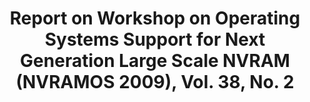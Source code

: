---
layout: publication-single
title: Report on Workshop on Operating Systems Support for Next Generation Large Scale NVRAM (NVRAMOS 2009), Vol. 38, No. 2
name: SIGMOD Record
first-author: Sang-Won Lee
co-authors: Sooyong Kang, Youjip Won, Jongmoo Choi
during: 2009.06.01
location: 
impactfactor: 
doi: 
note: 
categories: 
 - Flash Memory and Non-Volatile RAM
tag: 
 - International Journal
---
